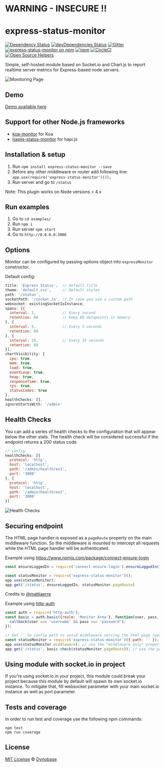 # WARNING - INSECURE !!

# express-status-monitor

[![Dependency Status](https://david-dm.org/RafalWilinski/express-status-monitor/status.svg?style=flat)](https://david-dm.org/RafalWilinski/express-status-monitor) [![devDependencies Status](https://david-dm.org/RafalWilinski/express-status-monitor/dev-status.svg)](https://david-dm.org/RafalWilinski/express-status-monitor?type=dev)
[![Gitter](https://badges.gitter.im/Join%20Chat.svg)](https://gitter.im/express-status-monitor/Lobby/?utm_source=badge&utm_medium=badge&utm_campaign=pr-badge)
[![express-status-monitor on npm](https://img.shields.io/npm/v/express-status-monitor.svg)](https://www.npmjs.com/express-status-monitor)
[![npm](https://img.shields.io/npm/dt/express-status-monitor.svg)](https://img.shields.io/npm/dt/express-status-monitor.svg)
[![CircleCI](https://img.shields.io/circleci/project/github/RafalWilinski/express-status-monitor/master.svg)](https://circleci.com/gh/RafalWilinski/express-status-monitor)
[![Open Source Helpers](https://www.codetriage.com/rafalwilinski/express-status-monitor/badges/users.svg)](https://www.codetriage.com/rafalwilinski/express-status-monitor)

Simple, self-hosted module based on Socket.io and Chart.js to report realtime server metrics for Express-based node servers.

![Monitoring Page](http://i.imgur.com/AHizEWq.gif "Monitoring Page")

## Demo

[Demo available here](https://hackathon-starter.walcony.com/status)

## Support for other Node.js frameworks

* [koa-monitor](https://github.com/capaj/koa-monitor) for Koa
* [hapijs-status-monitor](https://github.com/ziyasal/hapijs-status-monitor) for hapi.js

## Installation & setup

1. Run `npm install express-status-monitor --save`
2. Before any other middleware or router add following line:
`app.use(require('express-status-monitor')());`
3. Run server and go to `/status`

Note: This plugin works on Node versions > 4.x

## Run examples

1. Go to `cd examples/`
2. Run `npm i`
3. Run server `npm start`
4. Go to `http://0.0.0.0:3000`

## Options

Monitor can be configured by passing options object into `expressMonitor` constructor.

Default config:
```javascript
title: 'Express Status',  // Default title
theme: 'default.css',     // Default styles
path: '/status',
socketPath: '/socket.io', // In case you use a custom path
websocket: existingSocketIoInstance,
spans: [{
  interval: 1,            // Every second
  retention: 60           // Keep 60 datapoints in memory
}, {
  interval: 5,            // Every 5 seconds
  retention: 60
}, {
  interval: 15,           // Every 15 seconds
  retention: 60
}],
chartVisibility: {
  cpu: true,
  mem: true,
  load: true,
  eventLoop: true,
  heap: true,
  responseTime: true,
  rps: true,
  statusCodes: true
},
healthChecks: [],
ignoreStartsWith: '/admin'

```

## Health Checks

You can add a series of health checks to the configuration that will appear below the other stats. The health check will be considered successful if the endpoint returns a 200 status code.

```javascript
// config
healthChecks: [{
  protocol: 'http',
  host: 'localhost',
  path: '/admin/health/ex1',
  port: '3000'
}, {
  protocol: 'http',
  host: 'localhost',
  path: '/admin/health/ex2',
  port: '3000'
}]
```

![Health Checks](https://i.imgur.com/6tY4OhA.png "Health Checks")

## Securing endpoint

The HTML page handler is exposed as a `pageRoute` property on the main
middleware function.  So the middleware is mounted to intercept all requests
while the HTML page handler will be authenticated.

Example using https://www.npmjs.com/package/connect-ensure-login
```javascript
const ensureLoggedIn = require('connect-ensure-login').ensureLoggedIn()

const statusMonitor = require('express-status-monitor')();
app.use(statusMonitor);
app.get('/status', ensureLoggedIn, statusMonitor.pageRoute)
```

Credits to [@mattiaerre](https://github.com/mattiaerre)

Example using [http-auth](https://www.npmjs.com/package/http-auth)
```javascript
const auth = require('http-auth');
const basic = auth.basic({realm: 'Monitor Area'}, function(user, pass, callback) {
  callback(user === 'username' && pass === 'password');
});

// Set '' to config path to avoid middleware serving the html page (path must be a string not equal to the wanted route)
const statusMonitor = require('express-status-monitor')({ path: '' });
app.use(statusMonitor.middleware); // use the "middleware only" property to manage websockets
app.get('/status', basic.check(statusMonitor.pageRoute)); // use the pageRoute property to serve the dashboard html page
```

## Using module with socket.io in project

If you're using socket.io in your project, this module could break your project because this module by default will spawn its own socket.io instance. To mitigate that, fill websocket parameter with your main socket.io instance as well as port parameter.

## Tests and coverage

In order to run test and coverage use the following npm commands:
```
npm test
npm run coverage
```

## License

[MIT License](https://opensource.org/licenses/MIT) © [Dynobase](https://dynobase.dev)

